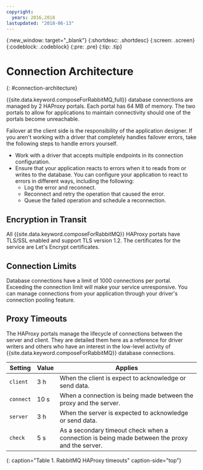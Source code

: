 ```yaml
---
copyright:
  years: 2016,2018
lastupdated: "2018-06-13"
---
```


{:new_window: target="_blank"}
{:shortdesc: .shortdesc}
{:screen: .screen}
{:codeblock: .codeblock}
{:pre: .pre}
{:tip: .tip}

# Connection Architecture
{: #connection-architecture}

{{site.data.keyword.composeForRabbitMQ_full}} database connections are managed by 2 HAProxy portals. Each portal has 64 MB of memory. The two portals to allow for applications to maintain connectivity should one of the portals become unreachable.

Failover at the client side is the responsibility of the application designer. If you aren't working with a driver that completely handles failover errors, take the following steps to handle errors yourself.

* Work with a driver that accepts multiple endpoints in its connection configuration.
* Ensure that your application reacts to errors when it to reads from or writes to the database. You can configure your application to react to errors in different ways, including the following:
  + Log the error and reconnect.
  + Reconnect and retry the operation that caused the error.
  + Queue the failed operation and schedule a reconnection.

## Encryption in Transit

All {{site.data.keyword.composeForRabbitMQ}} HAProxy portals have TLS/SSL enabled and support TLS version 1.2. The certificates for the service are Let's Encrypt certificates.

## Connection Limits

Database connections have a limit of 1000 connections per portal. Exceeding the connection limit will make your service unresponsive. You can manage connections from your application through your driver's connection pooling feature.

## Proxy Timeouts

The HAProxy portals manage the lifecycle of connections between the server and client. They are detailed them here as a reference for driver writers and others who have an interest in the low-level activity of {{site.data.keyword.composeForRabbitMQ}} database connections.

Setting | Value | Applies
----------|-----------|-----------
`client` | 3 h | When the client is expect to acknowledge or send data.
`connect` | 10 s | When a connection is being made between the proxy and the server.
`server` | 3 h | When the server is expected to acknowledge or send data.
`check` | 5 s | As a secondary timeout check when a connection is being made between the proxy and the server.
{: caption="Table 1. RabbitMQ HAProxy timeouts" caption-side="top"}




